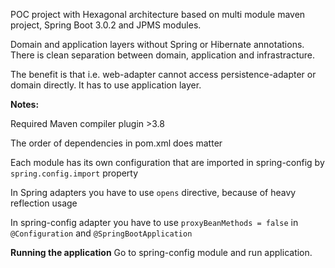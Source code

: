 POC project with Hexagonal architecture based on multi module maven project, Spring Boot 3.0.2 and JPMS modules.

Domain and application layers without Spring or Hibernate annotations.
There is clean separation between domain, application and infrastracture.

The benefit is that i.e. web-adapter cannot access persistence-adapter or domain directly. It has to use application layer.

**Notes:**

Required Maven compiler plugin >3.8

The order of dependencies in pom.xml does matter

Each module has its own configuration that are imported in spring-config by `spring.config.import` property

In Spring adapters you have to use `opens` directive, because of heavy reflection usage

In spring-config adapter you have to use `proxyBeanMethods = false` in `@Configuration` and `@SpringBootApplication`

**Running the application**
Go to spring-config module and run application.
